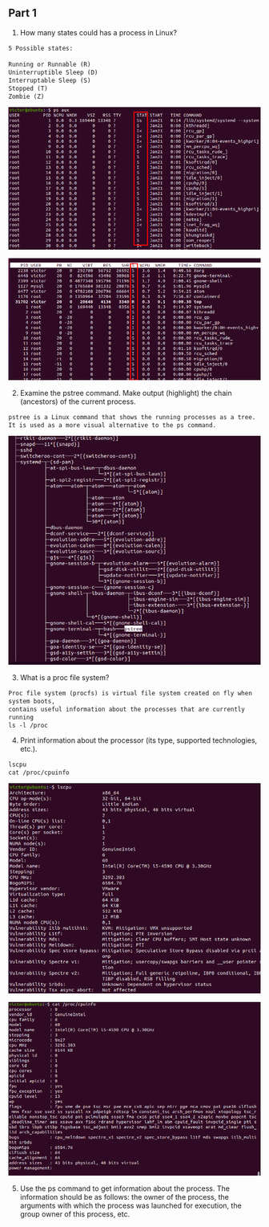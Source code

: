 ## Part 1

1. How many states could has a process in Linux?
```
5 Possible states:

Running or Runnable (R)
Uninterruptible Sleep (D)
Interruptable Sleep (S)
Stopped (T)
Zombie (Z)
```

![linux](./images/51.png "linux")

![linux](./images/52.png "linux")

2. Examine the pstree command. Make output (highlight) the chain (ancestors) of the current process.
```
pstree is a Linux command that shows the running processes as a tree. It is used as a more visual alternative to the ps command.
```
![linux](./images/53.png "linux")
 
3. What is a proc file system?
```
Proc file system (procfs) is virtual file system created on fly when system boots,
contains useful information about the processes that are currently running
ls -l /proc
```
4. Print information about the processor (its type, supported technologies, etc.).
```
lscpu
cat /proc/cpuinfo
```
![linux](./images/54.png "linux")

![linux](./images/55.png "linux")

5. Use the ps command to get information about the process. The information should be as follows: the owner of the process, 
the arguments with which the process was launched for execution, the group owner of this process, etc.






